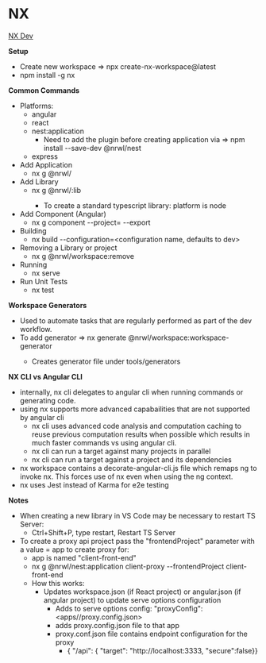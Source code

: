 # NX

[NX Dev](https://nx.dev)

**Setup**
* Create new workspace => npx create-nx-workspace@latest
* npm install -g nx

**Common Commands**
* Platforms: 
  * angular
  * react
  * nest:application    
    * Need to add the plugin before creating application via => npm install --save-dev @nrwl/nest
  * express
* Add Application
  * nx g @nrwl/<platform> <project name>
* Add Library
  * nx g @nrwl/<platform>:lib <library name>
    * To create a standard typescript library: platform is node
* Add Component (Angular)
  * nx g component <componentname> --project=<nameOfProject> --export
* Building
  * nx build <app name> --configuration=<configuration name, defaults to dev>
* Removing a Library or project
  * nx g @nrwl/workspace:remove <library name>
* Running
  * nx serve <app name>
* Run Unit Tests 
  * nx test <app name>

**Workspace Generators**
*  Used to automate tasks that are regularly performed as part of the dev workflow.
*  To add generator => nx generate @nrwl/workspace:workspace-generator <generator name>
      * Creates generator file under tools/generators

**NX CLI vs Angular CLI**
* internally, nx cli delegates to angular cli when running commands or generating code.  
* using nx supports more advanced capabailities that are not supported by angular cli
    * nx cli uses advanced code analysis and computation caching to reuse previous computation results when possible which results in much faster commands vs using angular cli.  
    * nx cli can run a target against many projects in parallel 
    * nx cli can run a target against a project and its dependencies
* nx workspace contains a decorate-angular-cli.js file which remaps ng to invoke nx.  This forces use of nx even when using the ng context.
* nx uses Jest instead of Karma for e2e testing

**Notes**
* When creating a new library in VS Code may be necessary to restart TS Server:
    * Ctrl+Shift+P, type restart, Restart TS Server
* To create a proxy api project pass the "frontendProject" parameter with a value = app to create proxy for:
  * app is named "client-front-end"
  * nx g @nrwl/nest:application client-proxy --frontendProject client-front-end
  * How this works: 
    * Updates workspace.json (if React project) or angular.json (if angular project) to update serve options configuration
      * Adds to serve options config: "proxyConfig":<apps/<pathToApp>/proxy.config.json>
      * adds proxy.config.json file to that app
      * proxy.conf.json file contains endpoint configuration for the proxy
        * { "/api": { "target": "http://localhost:3333, "secure":false}}
